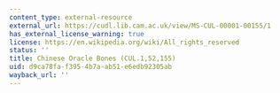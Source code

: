 ```yaml
---
content_type: external-resource
external_url: https://cudl.lib.cam.ac.uk/view/MS-CUL-00001-00155/1
has_external_license_warning: true
license: https://en.wikipedia.org/wiki/All_rights_reserved
status: ''
title: Chinese Oracle Bones (CUL.1,52,155)
uid: d9ca78fa-f395-4b7a-ab51-e6edb92305ab
wayback_url: ''
---
```

